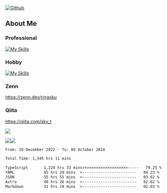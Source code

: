 [![Github](https://img.shields.io/github/followers/skyt-a?label=Follow&style=social)](https://github.com/skyt-a)

## About Me
### Professional
[![My Skills](https://skillicons.dev/icons?i=react,ts,js,nodejs,java,graphql,firebase,githubactions&theme=light)](https://skillicons.dev)
### Hobby
[![My Skills](https://skillicons.dev/icons?i=unity,rust,py&theme=light)](https://skillicons.dev)

### Zenn
https://zenn.dev/ringoku
### Qiita
https://qiita.com/sky_t


![](https://github-profile-summary-cards.vercel.app/api/cards/profile-details?username=skyt-a&theme=default)

![](https://github-profile-summary-cards.vercel.app/api/cards/repos-per-language?username=skyt-a&theme=default)![](https://github-profile-summary-cards.vercel.app/api/cards/stats?username=RinGoku&theme=default)

<!--START_SECTION:waka-->

```txt
From: 19 December 2022 - To: 09 October 2024

Total Time: 1,545 hrs 11 mins

TypeScript       1,224 hrs 33 mins>>>>>>>>>>>>>>>>>>>>-----   79.25 %
YAML             65 hrs 20 mins  >------------------------   04.23 %
JSON             55 hrs 55 mins  >------------------------   03.62 %
Astro            40 hrs 26 mins  >------------------------   02.62 %
Markdown         31 hrs 19 mins  >------------------------   02.03 %
```

<!--END_SECTION:waka-->
